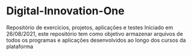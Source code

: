 # Digital-Innovation-One
Repositório de exercícios, projetos, aplicações e testes
Iniciado em 26/08/2021, este repositório tem como objetivo armazenar arquivos de todos os programas e aplicações desenvolvidos ao longo dos cursos da plataforma

